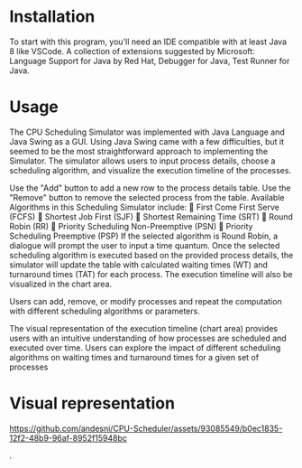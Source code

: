 # Installation

To start with this program, you'll need an IDE compatible with at least Java 8 like VSCode.
A collection of extensions suggested by Microsoft: Language Support for Java by Red Hat, Debugger for Java, Test Runner for Java.

# Usage

The CPU Scheduling Simulator was implemented with Java Language and Java Swing as a GUI.
Using Java Swing came with a few difficulties, but it seemed to be the most straightforward approach to implementing the Simulator.
The simulator allows users to input process details, choose a scheduling algorithm, and visualize the execution timeline of the processes.

Use the "Add" button to add a new row to the process details table.
Use the "Remove" button to remove the selected process from the table.
Available Algorithms in this Scheduling Simulator include:
 First Come First Serve (FCFS)
 Shortest Job First (SJF)
 Shortest Remaining Time (SRT)
 Round Robin (RR)
 Priority Scheduling Non-Preemptive (PSN)
 Priority Scheduling Preemptive (PSP)
If the selected algorithm is Round Robin, a dialogue will prompt the user to input a time quantum.
Once the selected scheduling algorithm is executed based on the provided process details, the simulator will update the table with calculated waiting times (WT) and turnaround times (TAT) for each process.
The execution timeline will also be visualized in the chart area.

Users can add, remove, or modify processes and repeat the computation with different scheduling algorithms or parameters.

The visual representation of the execution timeline (chart area) provides users with an intuitive understanding of how processes are scheduled and executed over time. Users can explore the impact of different scheduling algorithms on waiting times and turnaround times for a given set of processes

# Visual representation


https://github.com/andesni/CPU-Scheduler/assets/93085549/b0ec1835-12f2-48b9-96af-8952f15948bc

.
